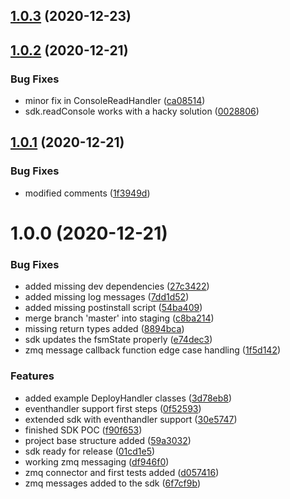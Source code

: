 ## [1.0.3](https://github.com/avatao-content/sdk-tfw-node/compare/v1.0.2...v1.0.3) (2020-12-23)

## [1.0.2](https://github.com/avatao-content/sdk-tfw-node/compare/v1.0.1...v1.0.2) (2020-12-21)


### Bug Fixes

* minor fix in ConsoleReadHandler ([ca08514](https://github.com/avatao-content/sdk-tfw-node/commit/ca08514fedee0baaed5525400dd27a8f69ddc88e))
* sdk.readConsole works with a hacky solution ([0028806](https://github.com/avatao-content/sdk-tfw-node/commit/00288064f5f2cfc5b1870c7896dbee8965bc2bb2))

## [1.0.1](https://github.com/avatao-content/sdk-tfw-node/compare/v1.0.0...v1.0.1) (2020-12-21)


### Bug Fixes

* modified comments ([1f3949d](https://github.com/avatao-content/sdk-tfw-node/commit/1f3949d729910bad7973576cd18ecc5a946285a8))

# 1.0.0 (2020-12-21)


### Bug Fixes

* added missing dev dependencies ([27c3422](https://github.com/avatao-content/sdk-tfw-node/commit/27c3422645b800a6b9e8c56bcf12f3b85bfef47d))
* added missing log messages ([7dd1d52](https://github.com/avatao-content/sdk-tfw-node/commit/7dd1d5203d37a1842f6bdc26d6df7702c24ecec3))
* added missing postinstall script ([54ba409](https://github.com/avatao-content/sdk-tfw-node/commit/54ba40985bb9e2b8d2059989dc4099a960eb5ef2))
* merge branch 'master' into staging ([c8ba214](https://github.com/avatao-content/sdk-tfw-node/commit/c8ba2149affcbf18f8c34e9cbfed918b9cb59bda))
* missing return types added ([8894bca](https://github.com/avatao-content/sdk-tfw-node/commit/8894bcaca9d349ab7ee7dfb120ed3b96f930d61c))
* sdk updates the fsmState properly ([e74dec3](https://github.com/avatao-content/sdk-tfw-node/commit/e74dec369ea2e4d9cbcbe7c94eab02fcd28cb9db))
* zmq message callback function edge case handling ([1f5d142](https://github.com/avatao-content/sdk-tfw-node/commit/1f5d1425cbbdc1854d7d42ae96463b9f358b85bc))


### Features

* added example DeployHandler classes ([3d78eb8](https://github.com/avatao-content/sdk-tfw-node/commit/3d78eb8c667e8b6ea2b4f7d174cf441bdb9d1c29))
* eventhandler support first steps ([0f52593](https://github.com/avatao-content/sdk-tfw-node/commit/0f52593f9c8267da9881f7ce0dd9f4c9634b06c7))
* extended sdk with eventhandler support ([30e5747](https://github.com/avatao-content/sdk-tfw-node/commit/30e57477be2c1df61a4faff1b843746f58414a8e))
* finished SDK POC ([f90f653](https://github.com/avatao-content/sdk-tfw-node/commit/f90f6538b344aec642b2f0167abbdab0b08bfbe5))
* project base structure added ([59a3032](https://github.com/avatao-content/sdk-tfw-node/commit/59a30326b095d6afbc1cd6863950252aa59813d2))
* sdk ready for release ([01cd1e5](https://github.com/avatao-content/sdk-tfw-node/commit/01cd1e5387816b97e4ab3ca1f62233a2402b0cd5))
* working zmq messaging ([df946f0](https://github.com/avatao-content/sdk-tfw-node/commit/df946f0ccc10a3a27f578e4d2555be54c42bccf3))
* zmq connector and first tests added ([d057416](https://github.com/avatao-content/sdk-tfw-node/commit/d0574164a8c6c44a67a803eaef33f3299e89ae14))
* zmq messages added to the sdk ([6f7cf9b](https://github.com/avatao-content/sdk-tfw-node/commit/6f7cf9b72e4aff3de29048e8eb4878ffe5ffa638))
